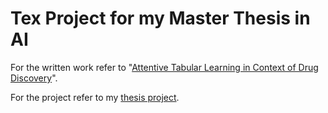 # Tex Project for my Master Thesis in AI

For the written work refer to "[Attentive Tabular Learning in Context of Drug Discovery](https://github.com/clemens33/thesis-ai/blob/main/Kriechbaumer_Master_Thesis_AI_final.pdf)".

For the project refer to my [thesis project](https://github.com/clemens33/thesis).
